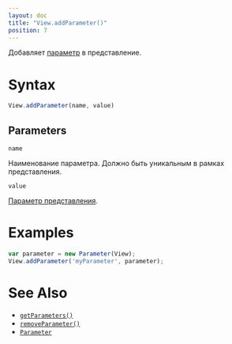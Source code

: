 ```yaml
---
layout: doc
title: "View.addParameter()"
position: 7
---
```


Добавляет [параметр](../../Parameter/) в представление.

# Syntax

```js
View.addParameter(name, value)
```

## Parameters

`name`

Наименование параметра. Должно быть уникальным в рамках представления.

`value`

[Параметр представления](../../Parameter/).

# Examples

```js
var parameter = new Parameter(View);
View.addParameter('myParameter', parameter);
```

# See Also

* [`getParameters()`](../View.getParameters/)
* [`removeParameter()`](../View.removeParameter/)
* [`Parameter`](../../Parameter/)
